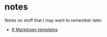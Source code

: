 # notes
Notes on stuff that I may want to remember later.

- [R Markdown templates](R/rmarkdown-templates.md)
